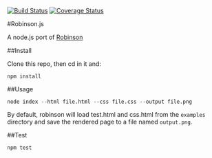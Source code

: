 [![Build Status](https://travis-ci.org/yanhick/robinson.js.svg)](https://travis-ci.org/yanhick/robinson.js)
[![Coverage Status](https://img.shields.io/coveralls/yanhick/robinson.js.svg)](https://coveralls.io/r/yanhick/robinson.js)

#Robinson.js

A node.js port of [Robinson](https://github.com/mbrubeck/robinson)

##Install

Clone this repo, then cd in it and:

```
npm install
```

##Usage

```
node index --html file.html --css file.css --output file.png
```

By default, robinson will load test.html and css.html from the ```examples``` directory and
save the rendered page to a file named ```output.png```.

##Test

```
npm test
```
